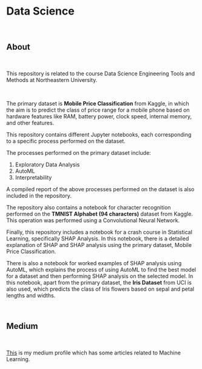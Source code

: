 # **Data Science**

</br>

## **About**

</br>

This repository is related to the course Data Science Engineering Tools and Methods at Northeastern University.

</br>

The primary dataset is **Mobile Price Classification** from Kaggle, in which the aim is to predict the class of price range for a mobile phone based on hardware features like RAM, battery power, clock speed, internal memory, and other features.

This repository contains different Jupyter notebooks, each corresponding to a specific process performed on the dataset.

The processes performed on the primary dataset include:

1. Exploratory Data Analysis
2. AutoML
3. Interpretability

A compiled report of the above processes performed on the dataset is also included in the repository.

The repository also contains a notebook for character recognition performed on the **TMNIST Alphabet (94 characters)** dataset from Kaggle. This operation was performed using a Convolutional Neural Network.

Finally, this repository includes a notebook for a crash course in Statistical Learning, specifically SHAP Analysis. In this notebook, there is a detailed explanation of SHAP and SHAP analysis using the primary dataset, Mobile Price Classification.

There is also a notebook for worked examples of SHAP analysis using AutoML, which explains the process of using AutoML to find the best model for a dataset and then performing SHAP analysis on the selected model. In this notebook, apart from the primary dataset, the **Iris Dataset** from UCI is also used, which predicts the class of Iris flowers based on sepal and petal lengths and widths.

</br>

## **Medium**

</br>

[This](https://medium.com/@kmehul) is my medium profile which has some articles related to Machine Learning.